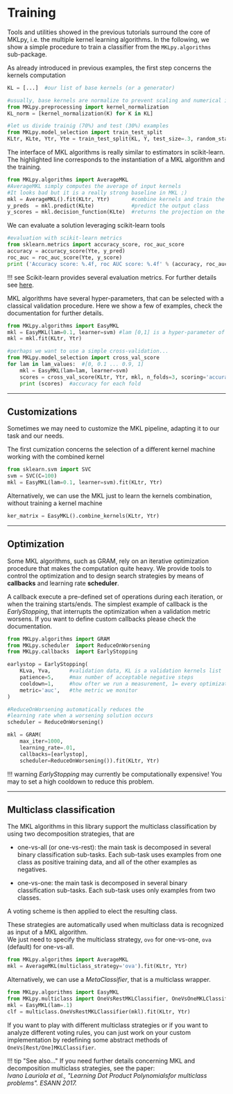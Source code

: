 # Training


Tools and utilities showed in the previous tutorials surround the core of MKLpy, i.e. the multiple kernel learning algorithms.
In the following, we show a simple procedure to train a classifier from the `MKLpy.algorithms` sub-package.

As already introduced in previous examples, the first step concerns the kernels computation



```python
KL = [...]	#our list of base kernels (or a generator)

#usually, base kernels are normalize to prevent scaling and numerical issues
from MKLpy.preprocessing import kernel_normalization
KL_norm = [kernel_normalization(K) for K in KL]

#let us divide trainig (70%) and test (30%) examples
from MKLpy.model_selection import train_test_split
KLtr, KLte, Ytr, Yte = train_test_split(KL, Y, test_size=.3, random_state=42)
```

The interface of MKL algorithms is really similar to estimators in scikit-learn.
The highlighted line corresponds to the instantiation of a MKL algorithm and the training.

```python hl_lines="4"
from MKLpy.algorithms import AverageMKL
#AverageMKL simply computes the average of input kernels
#It looks bad but it is a really strong baseline in MKL ;)
mkl = AverageMKL().fit(KLtr, Ytr)		#combine kernels and train the classifier
y_preds  = mkl.predict(KLte)			#predict the output class
y_scores = mkl.decision_function(KLte)	#returns the projection on the distance vector
```

We can evaluate a solution leveraging scikit-learn tools

```python
#evaluation with scikit-learn metrics
from sklearn.metrics import accuracy_score, roc_auc_score
accuracy = accuracy_score(Yte, y_pred)
roc_auc = roc_auc_score(Yte, y_score)
print ('Accuracy score: %.4f, roc AUC score: %.4f' % (accuracy, roc_auc))
```

!!! see
	Scikit-learn provides several evaluation metrics. For further details see [here](https://scikit-learn.org/stable/modules/classes.html#module-sklearn.metrics).




MKL algorithms have several hyper-parameters, that can be selected with a classical validation procedure. 
Here we show a few of examples, check the documentation for further details.
```python
from MKLpy.algorithms import EasyMKL
mkl = EasyMKL(lam=0.1, learner=svm)	#lam [0,1] is a hyper-parameter of EasyMKL
mkl = mkl.fit(KLtr, Ytr)

#perhaps we want to use a simple cross-validation...
from MKLpy.model_selection import cross_val_score
for lam in lam_values:	#[0, 0.1 ... 0.9, 1]
	mkl = EasyMKL(lam=lam, learner=svm)
	scores = cross_val_score(KLtr, Ytr, mkl, n_folds=3, scoring='accuracy')
	print (scores)	#accuracy for each fold
```


- - -

## Customizations

Sometimes we may need to customize the MKL pipeline, adapting it to our task and our needs.

The first cumization concerns the selection of a different kernel machine working with the combined kernel

```python
from sklearn.svm import SVC
svm = SVC(C=100)
mkl = EasyMKL(lam=0.1, learner=svm).fit(KLtr, Ytr)
```

Alternatively, we can use the MKL just to learn the kernels combination, without training a kernel machine

```python
ker_matrix = EasyMKL().combine_kernels(KLtr, Ytr)
```


- - -

## Optimization

Some MKL algorithms, such as GRAM, rely on an iterative optimization procedure that makes the computation quite heavy.
We provide tools to control the optimization and to design search strategies by means of **callbacks** and learning rate **scheduler**.

A callback execute a pre-defined set of operations during each iteration, or when the training starts/ends.
The simplest example of callback is the *EarlyStopping*, that interrupts the optimization when a validation metric worsens.
If you want to define custom callbacks please check the documentation.

```python
from MKLpy.algorithms import GRAM
from MKLpy.scheduler  import ReduceOnWorsening
from MKLpy.callbacks  import EarlyStopping

earlystop = EarlyStopping(
	KLva, Yva, 		#validation data, KL is a validation kernels list
	patience=5,		#max number of acceptable negative steps
	cooldown=1, 	#how ofter we run a measurement, 1= every optimization step
	metric='auc',	#the metric we monitor
)

#ReduceOnWorsening automatically reduces the 
#learning rate when a worsening solution occurs
scheduler = ReduceOnWorsening()

mkl = GRAM(
	max_iter=1000, 			
	learning_rate=.01, 		
	callbacks=[earlystop],
	scheduler=ReduceOnWorsening()).fit(KLtr, Ytr)
```

!!! warning
	*EarlyStopping* may currently be computationally expensive! You may to set a high cooldown to reduce this problem.


- - -

## Multiclass classification

The MKL algorithms in this library support the multiclass classification by using two decomposition strategies, that are

* one-vs-all (or one-vs-rest): the main task is decomposed in several binary classification sub-tasks. Each sub-task uses examples from one class as positive training data, and all of the other examples as negatives. 

* one-vs-one: the main task is decomposed in several binary classification sub-tasks. Each sub-task uses only examples from two classes.

A voting scheme is then applied to elect the resulting class.

These strategies are automatically used when multiclass data is recognized as input of a MKL algorithm.<br>
We just need to specify the multiclass strategy, `ovo` for one-vs-one, `ova` (default) for one-vs-all.

```python
from MKLpy.algorithms import AverageMKL
mkl = AverageMKL(multiclass_strategy='ova').fit(KLtr, Ytr)
```

Alternatively, we can use a *MetaClassifier*, that is a multiclass wrapper.
```python
from MKLpy.algorithms import EasyMKL
from MKLpy.multiclass import OneVsRestMKLClassifier, OneVsOneMKLClassifier
mkl = EasyMKL(lam=.1)
clf = multiclass.OneVsRestMKLClassifier(mkl).fit(KLtr, Ytr)
```

If you want to play with different multiclass strategies or if you want to analyze different voting rules, you can just work on your custom implementation by redefining some abstract methods of `OneVs[Rest/One]MKLClassifier`.



!!! tip "See also..."
	If you need further details concerning MKL and decomposition multiclass strategies, see the paper:<br>
	*Ivano Lauriola et al., "Learning Dot Product Polynomialsfor multiclass problems". ESANN 2017.*


